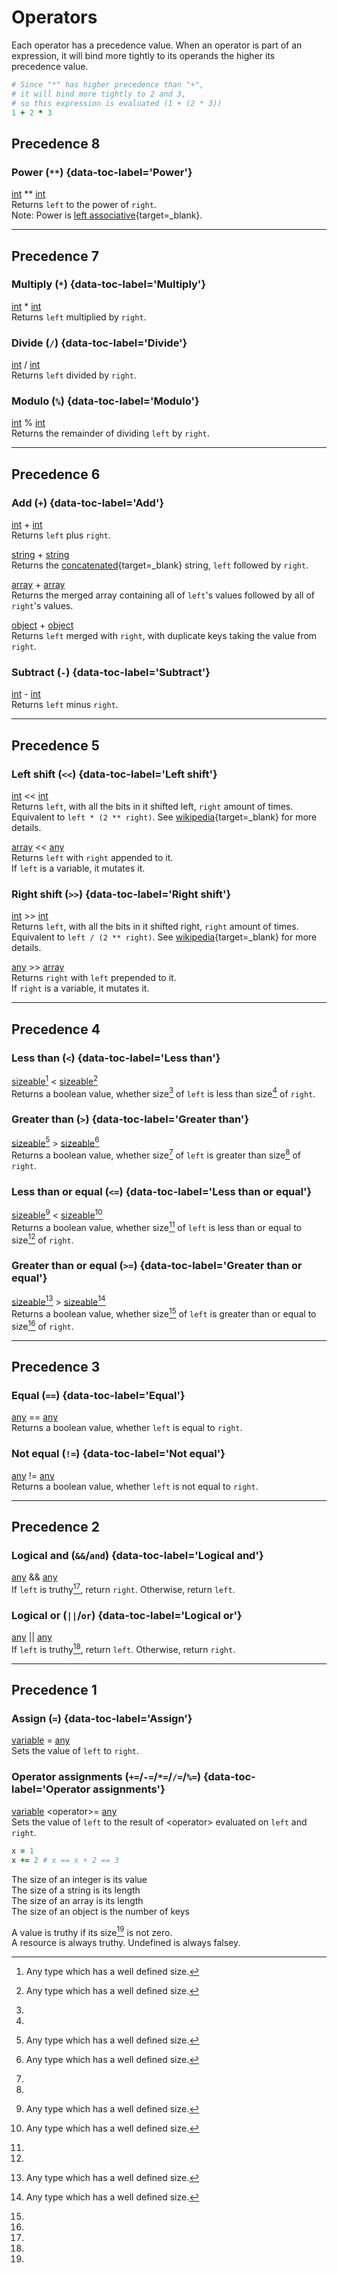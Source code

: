 # Operators

Each operator has a precedence value. When an operator is part of an expression, it will bind more tightly to its operands the higher its precedence value.
```ruby title="Example"
# Since "*" has higher precedence than "+",
# it will bind more tightly to 2 and 3,
# so this expression is evaluated (1 + (2 * 3))
1 + 2 * 3
```

## Precedence 8

### Power (`**`) {data-toc-label='Power'}

[int](data_types.md#integer) ** [int](data_types.md#integer)  
Returns `left` to the power of `right`.  
Note: Power is [left associative](https://en.wikipedia.org/wiki/Operator_associativity){target=_blank}.

---

## Precedence 7

### Multiply (`*`) {data-toc-label='Multiply'}

[int](data_types.md#integer) * [int](data_types.md#integer)  
Returns `left` multiplied by `right`.

### Divide (`/`) {data-toc-label='Divide'}

[int](data_types.md#integer) / [int](data_types.md#integer)  
Returns `left` divided by `right`.

### Modulo (`%`) {data-toc-label='Modulo'}

[int](data_types.md#integer) % [int](data_types.md#integer)  
Returns the remainder of dividing `left` by `right`.

---

## Precedence 6

### Add (`+`) {data-toc-label='Add'}
[int](data_types.md#integer) + [int](data_types.md#integer)  
Returns `left` plus `right`.

[string](data_types.md#string) + [string](data_types.md#string)  
Returns the [concatenated](https://en.wikipedia.org/wiki/Concatenation){target=_blank} string, `left` followed by `right`.

[array](data_types.md#array) + [array](data_types.md#array)  
Returns the merged array containing all of `left`'s values followed by all of `right`'s values.

[object](data_types.md#object) + [object](data_types.md#object)  
Returns `left` merged with `right`, with duplicate keys taking the value from `right`.

### Subtract (`-`) {data-toc-label='Subtract'}
[int](data_types.md#integer) - [int](data_types.md#integer)  
Returns `left` minus `right`.

---

## Precedence 5

### Left shift (`<<`) {data-toc-label='Left shift'}

[int](data_types.md#integer) << [int](data_types.md#integer)  
Returns `left`, with all the bits in it shifted left, `right` amount of times.  
Equivalent to `left * (2 ** right)`.
See [wikipedia](https://en.wikipedia.org/wiki/Logical_left_shift){target=_blank} for more details.

[array](data_types.md#array) << [any](data_types.md)  
Returns `left` with `right` appended to it.  
If `left` is a variable, it mutates it.


### Right shift (`>>`) {data-toc-label='Right shift'}

[int](data_types.md#integer) >> [int](data_types.md#integer)  
Returns `left`, with all the bits in it shifted right, `right` amount of times.  
Equivalent to `left / (2 ** right)`.
See [wikipedia](https://en.wikipedia.org/wiki/Logical_right_shift){target=_blank} for more details.

[any](data_types.md) >> [array](data_types.md#array)  
Returns `right` with `left` prepended to it.  
If `right` is a variable, it mutates it.

---

## Precedence 4

### Less than (`<`) {data-toc-label='Less than'}

[sizeable](#fn:1)[^1] < [sizeable](#fn:1)[^1]  
Returns a boolean value, whether size[^2] of `left` is less than size[^2] of `right`.

### Greater than (`>`) {data-toc-label='Greater than'}

[sizeable](#fn:1)[^1] > [sizeable](#fn:1)[^1]  
Returns a boolean value, whether size[^2] of `left` is greater than size[^2] of `right`.

### Less than or equal (`<=`) {data-toc-label='Less than or equal'}

[sizeable](#fn:1)[^1] < [sizeable](#fn:1)[^1]  
Returns a boolean value, whether size[^2] of `left` is less than or equal to size[^2] of `right`.

### Greater than or equal (`>=`) {data-toc-label='Greater than or equal'}

[sizeable](#fn:1)[^1] > [sizeable](#fn:1)[^1]  
Returns a boolean value, whether size[^2] of `left` is greater than or equal to size[^2] of `right`.

---

## Precedence 3

### Equal (`==`) {data-toc-label='Equal'}

[any](data_types.md) == [any](data_types.md)  
Returns a boolean value, whether `left` is equal to `right`.

### Not equal (`!=`) {data-toc-label='Not equal'}

[any](data_types.md) != [any](data_types.md)  
Returns a boolean value, whether `left` is not equal to `right`.

---

## Precedence 2

### Logical and (`&&`/`and`) {data-toc-label='Logical and'}

[any](data_types.md) && [any](data_types.md)  
If `left` is truthy[^3], return `right`. Otherwise, return `left`.

### Logical or (`||`/`or`) {data-toc-label='Logical or'}

[any](data_types.md) || [any](data_types.md)  
If `left` is truthy[^3], return `left`. Otherwise, return `right`.

---

## Precedence 1

### Assign (`=`) {data-toc-label='Assign'}

[variable](keywords.md#let) = [any](data_types.md)  
Sets the value of `left` to `right`.

### Operator assignments (`+=`/`-=`/`*=`/`/=`/`%=`) {data-toc-label='Operator assignments'}

[variable](keywords.md#let) <operator\>= [any](data_types.md)  
Sets the value of `left` to the result of <operator\> evaluated on `left` and `right`.
```ruby title="Example"
x = 1
x += 2 # x == x + 2 == 3
```


[^1]: Any type which has a well defined size[^2].
[^2]:
The size of an integer is its value  
The size of a string is its length  
The size of an array is its length  
The size of an object is the number of keys
[^3]:
A value is truthy if its size[^2] is not zero.  
A resource is always truthy. Undefined is always falsey.

